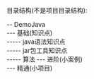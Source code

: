 目录结构(不是项目目录结构):

-- DemoJava  
--- 基础(知识点)  
----- java语法知识点  
----- jar包工具知识点  
----- 算法
--- 进阶(小案例)  
--- 精通(小项目)